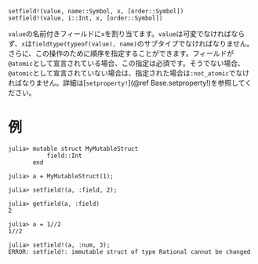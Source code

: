 ```
setfield!(value, name::Symbol, x, [order::Symbol])
setfield!(value, i::Int, x, [order::Symbol])
```

`value`の名前付きフィールドに`x`を割り当てます。`value`は可変でなければならず、`x`は`fieldtype(typeof(value), name)`のサブタイプでなければなりません。さらに、この操作のために順序を指定することができます。フィールドが`@atomic`として宣言されている場合、この指定は必須です。そうでない場合、`@atomic`として宣言されていない場合は、指定された場合は`:not_atomic`でなければなりません。詳細は[`setproperty!`](@ref Base.setproperty!)を参照してください。

# 例

```jldoctest
julia> mutable struct MyMutableStruct
           field::Int
       end

julia> a = MyMutableStruct(1);

julia> setfield!(a, :field, 2);

julia> getfield(a, :field)
2

julia> a = 1//2
1//2

julia> setfield!(a, :num, 3);
ERROR: setfield!: immutable struct of type Rational cannot be changed
```
